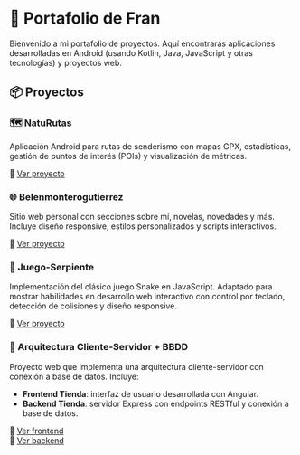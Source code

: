 # 🚀 Portafolio de Fran

Bienvenido a mi portafolio de proyectos. Aquí encontrarás aplicaciones desarrolladas en Android (usando Kotlin, Java, JavaScript y otras tecnologías) y proyectos web.

## 📦 Proyectos

### 🗺️ NatuRutas
Aplicación Android para rutas de senderismo con mapas GPX, estadísticas, gestión de puntos de interés (POIs) y visualización de métricas.

📁 [Ver proyecto](./NatuRutas)

### 🌐 Belenmonterogutierrez
Sitio web personal con secciones sobre mí, novelas, novedades y más. Incluye diseño responsive, estilos personalizados y scripts interactivos.

📁 [Ver proyecto](./Belenmonterogutierrez)

### 🐍 Juego-Serpiente
Implementación del clásico juego Snake en JavaScript. Adaptado para mostrar habilidades en desarrollo web interactivo con control por teclado, detección de colisiones y diseño responsive.

📁 [Ver proyecto](./Juego-Serpiente)

### 🧱 Arquitectura Cliente-Servidor + BBDD
Proyecto web que implementa una arquitectura cliente-servidor con conexión a base de datos. Incluye:

- **Frontend Tienda**: interfaz de usuario desarrollada con Angular.
- **Backend Tienda**: servidor Express con endpoints RESTful y conexión a base de datos.

📁 [Ver frontend](./Arquitectura%20Cliente-Servidor%20+BBDD/frontend-tienda)  
📁 [Ver backend](./Arquitectura%20Cliente-Servidor%20+BBDD/backend-tienda)






